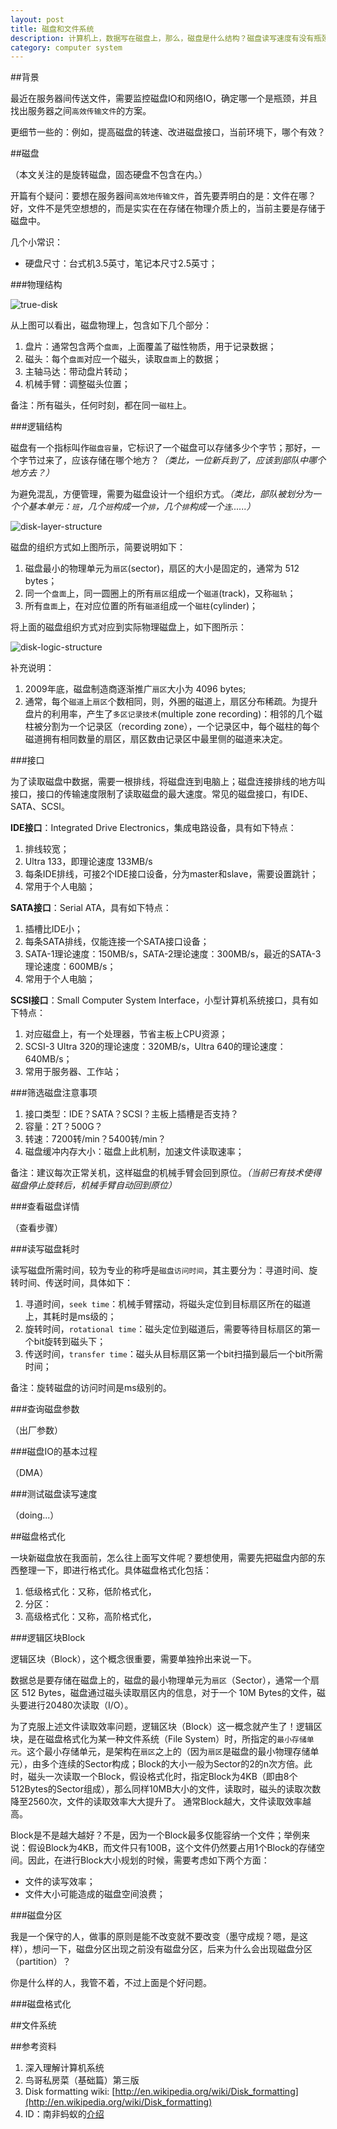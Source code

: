 ```yaml
---
layout: post
title: 磁盘和文件系统
description: 计算机上，数据写在磁盘上，那么，磁盘是什么结构？磁盘读写速度有没有瓶颈？
category: computer system
---
```


##背景

最近在服务器间传送文件，需要监控磁盘IO和网络IO，确定哪一个是瓶颈，并且找出服务器之间`高效传输文件`的方案。

更细节一些的：例如，提高磁盘的转速、改进磁盘接口，当前环境下，哪个有效？

##磁盘

（本文关注的是旋转磁盘，固态硬盘不包含在内。）

开篇有个疑问：要想在服务器间`高效地传输文件`，首先要弄明白的是：文件在哪？好，文件不是凭空想想的，而是实实在在存储在物理介质上的，当前主要是存储于磁盘中。

几个小常识：

* 硬盘尺寸：台式机3.5英寸，笔记本尺寸2.5英寸；

###物理结构

![true-disk](/images/computer-system-disk/true-disk.jpg)

从上图可以看出，磁盘物理上，包含如下几个部分：

1. 盘片：通常包含两个`盘面`，上面覆盖了磁性物质，用于记录数据；
2. 磁头：每个`盘面`对应一个磁头，读取`盘面`上的数据；
3. 主轴马达：带动盘片转动；
4. 机械手臂：调整磁头位置；

备注：所有磁头，任何时刻，都在同一`磁柱`上。

###逻辑结构

磁盘有一个指标叫作`磁盘容量`，它标识了一个磁盘可以存储多少个字节；那好，一个字节过来了，应该存储在哪个地方？*（类比，一位新兵到了，应该到部队中哪个地方去？）*

为避免混乱，方便管理，需要为磁盘设计一个组织方式。*（类比，部队被划分为一个个基本单元：`班`，几个`班`构成一个`排`，几个`排`构成一个`连`......）*


![disk-layer-structure](/images/computer-system-disk/disk-layer-structure.png)


磁盘的组织方式如上图所示，简要说明如下：

1. 磁盘最小的物理单元为`扇区`(sector)，扇区的大小是固定的，通常为 512 bytes；
2. 同一个`盘面`上，同一圆圈上的所有`扇区`组成一个`磁道`(track)，又称`磁轨`；
3. 所有`盘面`上，在对应位置的所有`磁道`组成一个`磁柱`(cylinder)；

将上面的磁盘组织方式对应到实际物理磁盘上，如下图所示：

![disk-logic-structure](/images/computer-system-disk/disk-logic-structure.png)

补充说明：

1. 2009年底，磁盘制造商逐渐推广`扇区`大小为 4096 bytes;
2. 通常，每个`磁道`上`扇区`个数相同，则，外圈的磁道上，扇区分布稀疏。为提升盘片的利用率，产生了`多区记录技术`(multiple zone recording)：相邻的几个磁柱被分割为一个记录区（recording zone），一个记录区中，每个磁柱的每个磁道拥有相同数量的扇区，扇区数由记录区中最里侧的磁道来决定。

###接口

为了读取磁盘中数据，需要一根排线，将磁盘连到电脑上；磁盘连接排线的地方叫接口，接口的传输速度限制了读取磁盘的最大速度。常见的磁盘接口，有IDE、SATA、SCSI。

**IDE接口**：Integrated Drive Electronics，集成电路设备，具有如下特点：

1. 排线较宽；
2. Ultra 133，即理论速度 133MB/s
3. 每条IDE排线，可接2个IDE接口设备，分为master和slave，需要设置跳针；
4. 常用于个人电脑；

**SATA接口**：Serial ATA，具有如下特点：

1. 插槽比IDE小；
2. 每条SATA排线，仅能连接一个SATA接口设备；
3. SATA-1理论速度：150MB/s，SATA-2理论速度：300MB/s，最近的SATA-3理论速度：600MB/s；
4. 常用于个人电脑；

**SCSI接口**：Small Computer System Interface，小型计算机系统接口，具有如下特点：

1. 对应磁盘上，有一个处理器，节省主板上CPU资源；
2. SCSI-3 Ultra 320的理论速度：320MB/s，Ultra 640的理论速度：640MB/s；
3. 常用于服务器、工作站；

###筛选磁盘注意事项

1. 接口类型：IDE？SATA？SCSI？主板上插槽是否支持？
2. 容量：2T？500G？
3. 转速：7200转/min？5400转/min？
4. 磁盘缓冲内存大小：磁盘上此机制，加速文件读取速率；

备注：建议每次正常关机，这样磁盘的机械手臂会回到原位。*（当前已有技术使得磁盘停止旋转后，机械手臂自动回到原位）*

###查看磁盘详情

（查看步骤）

###读写磁盘耗时

读写磁盘所需时间，较为专业的称呼是`磁盘访问时间`，其主要分为：寻道时间、旋转时间、传送时间，具体如下：

1. 寻道时间，`seek time`：机械手臂摆动，将磁头定位到目标扇区所在的磁道上，其耗时是ms级的；
2. 旋转时间，`rotational time`：磁头定位到磁道后，需要等待目标扇区的第一个bit旋转到磁头下；
3. 传送时间，`transfer time`：磁头从目标扇区第一个bit扫描到最后一个bit所需时间；

备注：旋转磁盘的访问时间是ms级别的。

###查询磁盘参数

（出厂参数）

###磁盘IO的基本过程

（DMA）


###测试磁盘读写速度

（doing...）


##磁盘格式化

一块新磁盘放在我面前，怎么往上面写文件呢？要想使用，需要先把磁盘内部的东西整理一下，即进行格式化。具体磁盘格式化包括：

1. 低级格式化：又称，低阶格式化，
2. 分区：
3. 高级格式化：又称，高阶格式化，

###逻辑区块Block

逻辑区块（Block），这个概念很重要，需要单独拎出来说一下。

数据总是要存储在磁盘上的，磁盘的最小物理单元为`扇区`（Sector），通常一个扇区 512 Bytes，磁盘通过磁头读取扇区内的信息，对于一个 10M Bytes的文件，磁头要进行20480次读取（I/O）。

为了克服上述文件读取效率问题，逻辑区块（Block）这一概念就产生了！逻辑区块，是在磁盘格式化为某一种文件系统（File System）时，所指定的`最小存储单元`。这个最小存储单元，是架构在`扇区`之上的（因为`扇区`是磁盘的最小物理存储单元），由多个连续的Sector构成；Block的大小一般为Sector的2的n次方倍。此时，磁头一次读取一个Block，假设格式化时，指定Block为4KB（即由8个512Bytes的Sector组成），那么同样10MB大小的文件，读取时，磁头的读取次数降至2560次，文件的读取效率大大提升了。
通常Block越大，文件读取效率越高。

Block是不是越大越好？不是，因为一个Block最多仅能容纳一个文件；举例来说：假设Block为4KB，而文件只有100B，这个文件仍然要占用1个Block的存储空间。因此，在进行Block大小规划的时候，需要考虑如下两个方面：

* 文件的读写效率；
* 文件大小可能造成的磁盘空间浪费；

###磁盘分区

我是一个保守的人，做事的原则是能不改变就不要改变（墨守成规？嗯，是这样），想问一下，磁盘分区出现之前没有磁盘分区，后来为什么会出现磁盘分区（partition）？

你是什么样的人，我管不着，不过上面是个好问题。

###磁盘格式化



##文件系统


##参考资料

1. 深入理解计算机系统
2. 鸟哥私房菜（基础篇）第三版
3. Disk formatting wiki: [http://en.wikipedia.org/wiki/Disk_formatting](http://en.wikipedia.org/wiki/Disk_formatting)
4. ID：南非蚂蚁的[介绍](http://linux.chinaunix.net/techdoc/beginner/2009/07/15/1124345.shtml)


[NingG]:    http://ningg.github.com  "NingG"
